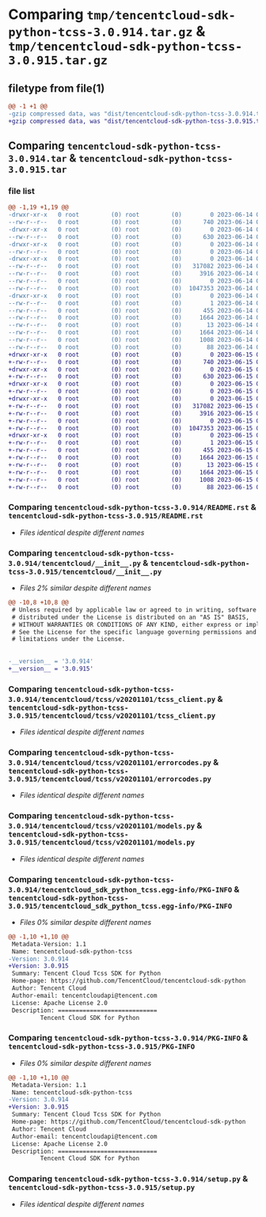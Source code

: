 # Comparing `tmp/tencentcloud-sdk-python-tcss-3.0.914.tar.gz` & `tmp/tencentcloud-sdk-python-tcss-3.0.915.tar.gz`

## filetype from file(1)

```diff
@@ -1 +1 @@
-gzip compressed data, was "dist/tencentcloud-sdk-python-tcss-3.0.914.tar", last modified: Wed Jun 14 00:35:17 2023, max compression
+gzip compressed data, was "dist/tencentcloud-sdk-python-tcss-3.0.915.tar", last modified: Thu Jun 15 00:34:29 2023, max compression
```

## Comparing `tencentcloud-sdk-python-tcss-3.0.914.tar` & `tencentcloud-sdk-python-tcss-3.0.915.tar`

### file list

```diff
@@ -1,19 +1,19 @@
-drwxr-xr-x   0 root         (0) root         (0)        0 2023-06-14 00:35:17.000000 tencentcloud-sdk-python-tcss-3.0.914/
--rw-r--r--   0 root         (0) root         (0)      740 2023-06-14 00:35:17.000000 tencentcloud-sdk-python-tcss-3.0.914/README.rst
-drwxr-xr-x   0 root         (0) root         (0)        0 2023-06-14 00:35:17.000000 tencentcloud-sdk-python-tcss-3.0.914/tencentcloud/
--rw-r--r--   0 root         (0) root         (0)      630 2023-06-14 00:35:17.000000 tencentcloud-sdk-python-tcss-3.0.914/tencentcloud/__init__.py
-drwxr-xr-x   0 root         (0) root         (0)        0 2023-06-14 00:35:17.000000 tencentcloud-sdk-python-tcss-3.0.914/tencentcloud/tcss/
--rw-r--r--   0 root         (0) root         (0)        0 2023-06-14 00:35:17.000000 tencentcloud-sdk-python-tcss-3.0.914/tencentcloud/tcss/__init__.py
-drwxr-xr-x   0 root         (0) root         (0)        0 2023-06-14 00:35:17.000000 tencentcloud-sdk-python-tcss-3.0.914/tencentcloud/tcss/v20201101/
--rw-r--r--   0 root         (0) root         (0)   317082 2023-06-14 00:35:17.000000 tencentcloud-sdk-python-tcss-3.0.914/tencentcloud/tcss/v20201101/tcss_client.py
--rw-r--r--   0 root         (0) root         (0)     3916 2023-06-14 00:35:17.000000 tencentcloud-sdk-python-tcss-3.0.914/tencentcloud/tcss/v20201101/errorcodes.py
--rw-r--r--   0 root         (0) root         (0)        0 2023-06-14 00:35:17.000000 tencentcloud-sdk-python-tcss-3.0.914/tencentcloud/tcss/v20201101/__init__.py
--rw-r--r--   0 root         (0) root         (0)  1047353 2023-06-14 00:35:17.000000 tencentcloud-sdk-python-tcss-3.0.914/tencentcloud/tcss/v20201101/models.py
-drwxr-xr-x   0 root         (0) root         (0)        0 2023-06-14 00:35:17.000000 tencentcloud-sdk-python-tcss-3.0.914/tencentcloud_sdk_python_tcss.egg-info/
--rw-r--r--   0 root         (0) root         (0)        1 2023-06-14 00:35:17.000000 tencentcloud-sdk-python-tcss-3.0.914/tencentcloud_sdk_python_tcss.egg-info/dependency_links.txt
--rw-r--r--   0 root         (0) root         (0)      455 2023-06-14 00:35:17.000000 tencentcloud-sdk-python-tcss-3.0.914/tencentcloud_sdk_python_tcss.egg-info/SOURCES.txt
--rw-r--r--   0 root         (0) root         (0)     1664 2023-06-14 00:35:17.000000 tencentcloud-sdk-python-tcss-3.0.914/tencentcloud_sdk_python_tcss.egg-info/PKG-INFO
--rw-r--r--   0 root         (0) root         (0)       13 2023-06-14 00:35:17.000000 tencentcloud-sdk-python-tcss-3.0.914/tencentcloud_sdk_python_tcss.egg-info/top_level.txt
--rw-r--r--   0 root         (0) root         (0)     1664 2023-06-14 00:35:17.000000 tencentcloud-sdk-python-tcss-3.0.914/PKG-INFO
--rw-r--r--   0 root         (0) root         (0)     1008 2023-06-14 00:35:17.000000 tencentcloud-sdk-python-tcss-3.0.914/setup.py
--rw-r--r--   0 root         (0) root         (0)       88 2023-06-14 00:35:17.000000 tencentcloud-sdk-python-tcss-3.0.914/setup.cfg
+drwxr-xr-x   0 root         (0) root         (0)        0 2023-06-15 00:34:29.000000 tencentcloud-sdk-python-tcss-3.0.915/
+-rw-r--r--   0 root         (0) root         (0)      740 2023-06-15 00:34:29.000000 tencentcloud-sdk-python-tcss-3.0.915/README.rst
+drwxr-xr-x   0 root         (0) root         (0)        0 2023-06-15 00:34:29.000000 tencentcloud-sdk-python-tcss-3.0.915/tencentcloud/
+-rw-r--r--   0 root         (0) root         (0)      630 2023-06-15 00:34:29.000000 tencentcloud-sdk-python-tcss-3.0.915/tencentcloud/__init__.py
+drwxr-xr-x   0 root         (0) root         (0)        0 2023-06-15 00:34:29.000000 tencentcloud-sdk-python-tcss-3.0.915/tencentcloud/tcss/
+-rw-r--r--   0 root         (0) root         (0)        0 2023-06-15 00:34:29.000000 tencentcloud-sdk-python-tcss-3.0.915/tencentcloud/tcss/__init__.py
+drwxr-xr-x   0 root         (0) root         (0)        0 2023-06-15 00:34:29.000000 tencentcloud-sdk-python-tcss-3.0.915/tencentcloud/tcss/v20201101/
+-rw-r--r--   0 root         (0) root         (0)   317082 2023-06-15 00:34:29.000000 tencentcloud-sdk-python-tcss-3.0.915/tencentcloud/tcss/v20201101/tcss_client.py
+-rw-r--r--   0 root         (0) root         (0)     3916 2023-06-15 00:34:29.000000 tencentcloud-sdk-python-tcss-3.0.915/tencentcloud/tcss/v20201101/errorcodes.py
+-rw-r--r--   0 root         (0) root         (0)        0 2023-06-15 00:34:29.000000 tencentcloud-sdk-python-tcss-3.0.915/tencentcloud/tcss/v20201101/__init__.py
+-rw-r--r--   0 root         (0) root         (0)  1047353 2023-06-15 00:34:29.000000 tencentcloud-sdk-python-tcss-3.0.915/tencentcloud/tcss/v20201101/models.py
+drwxr-xr-x   0 root         (0) root         (0)        0 2023-06-15 00:34:29.000000 tencentcloud-sdk-python-tcss-3.0.915/tencentcloud_sdk_python_tcss.egg-info/
+-rw-r--r--   0 root         (0) root         (0)        1 2023-06-15 00:34:29.000000 tencentcloud-sdk-python-tcss-3.0.915/tencentcloud_sdk_python_tcss.egg-info/dependency_links.txt
+-rw-r--r--   0 root         (0) root         (0)      455 2023-06-15 00:34:29.000000 tencentcloud-sdk-python-tcss-3.0.915/tencentcloud_sdk_python_tcss.egg-info/SOURCES.txt
+-rw-r--r--   0 root         (0) root         (0)     1664 2023-06-15 00:34:29.000000 tencentcloud-sdk-python-tcss-3.0.915/tencentcloud_sdk_python_tcss.egg-info/PKG-INFO
+-rw-r--r--   0 root         (0) root         (0)       13 2023-06-15 00:34:29.000000 tencentcloud-sdk-python-tcss-3.0.915/tencentcloud_sdk_python_tcss.egg-info/top_level.txt
+-rw-r--r--   0 root         (0) root         (0)     1664 2023-06-15 00:34:29.000000 tencentcloud-sdk-python-tcss-3.0.915/PKG-INFO
+-rw-r--r--   0 root         (0) root         (0)     1008 2023-06-15 00:34:29.000000 tencentcloud-sdk-python-tcss-3.0.915/setup.py
+-rw-r--r--   0 root         (0) root         (0)       88 2023-06-15 00:34:29.000000 tencentcloud-sdk-python-tcss-3.0.915/setup.cfg
```

### Comparing `tencentcloud-sdk-python-tcss-3.0.914/README.rst` & `tencentcloud-sdk-python-tcss-3.0.915/README.rst`

 * *Files identical despite different names*

### Comparing `tencentcloud-sdk-python-tcss-3.0.914/tencentcloud/__init__.py` & `tencentcloud-sdk-python-tcss-3.0.915/tencentcloud/__init__.py`

 * *Files 2% similar despite different names*

```diff
@@ -10,8 +10,8 @@
 # Unless required by applicable law or agreed to in writing, software
 # distributed under the License is distributed on an "AS IS" BASIS,
 # WITHOUT WARRANTIES OR CONDITIONS OF ANY KIND, either express or implied.
 # See the License for the specific language governing permissions and
 # limitations under the License.
 
 
-__version__ = '3.0.914'
+__version__ = '3.0.915'
```

### Comparing `tencentcloud-sdk-python-tcss-3.0.914/tencentcloud/tcss/v20201101/tcss_client.py` & `tencentcloud-sdk-python-tcss-3.0.915/tencentcloud/tcss/v20201101/tcss_client.py`

 * *Files identical despite different names*

### Comparing `tencentcloud-sdk-python-tcss-3.0.914/tencentcloud/tcss/v20201101/errorcodes.py` & `tencentcloud-sdk-python-tcss-3.0.915/tencentcloud/tcss/v20201101/errorcodes.py`

 * *Files identical despite different names*

### Comparing `tencentcloud-sdk-python-tcss-3.0.914/tencentcloud/tcss/v20201101/models.py` & `tencentcloud-sdk-python-tcss-3.0.915/tencentcloud/tcss/v20201101/models.py`

 * *Files identical despite different names*

### Comparing `tencentcloud-sdk-python-tcss-3.0.914/tencentcloud_sdk_python_tcss.egg-info/PKG-INFO` & `tencentcloud-sdk-python-tcss-3.0.915/tencentcloud_sdk_python_tcss.egg-info/PKG-INFO`

 * *Files 0% similar despite different names*

```diff
@@ -1,10 +1,10 @@
 Metadata-Version: 1.1
 Name: tencentcloud-sdk-python-tcss
-Version: 3.0.914
+Version: 3.0.915
 Summary: Tencent Cloud Tcss SDK for Python
 Home-page: https://github.com/TencentCloud/tencentcloud-sdk-python
 Author: Tencent Cloud
 Author-email: tencentcloudapi@tencent.com
 License: Apache License 2.0
 Description: ============================
         Tencent Cloud SDK for Python
```

### Comparing `tencentcloud-sdk-python-tcss-3.0.914/PKG-INFO` & `tencentcloud-sdk-python-tcss-3.0.915/PKG-INFO`

 * *Files 0% similar despite different names*

```diff
@@ -1,10 +1,10 @@
 Metadata-Version: 1.1
 Name: tencentcloud-sdk-python-tcss
-Version: 3.0.914
+Version: 3.0.915
 Summary: Tencent Cloud Tcss SDK for Python
 Home-page: https://github.com/TencentCloud/tencentcloud-sdk-python
 Author: Tencent Cloud
 Author-email: tencentcloudapi@tencent.com
 License: Apache License 2.0
 Description: ============================
         Tencent Cloud SDK for Python
```

### Comparing `tencentcloud-sdk-python-tcss-3.0.914/setup.py` & `tencentcloud-sdk-python-tcss-3.0.915/setup.py`

 * *Files identical despite different names*

